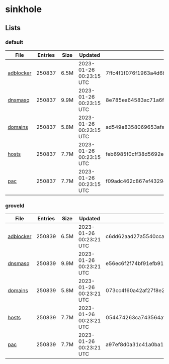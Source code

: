 # sinkhole

## Lists

### default

|File|Entries|Size|Updated|Hash|
|-|-|-|-|-|
|[adblocker](https://raw.githubusercontent.com/groveld/sinkhole/lists/default/adblocker.txt)|250837|6.5M|2023-01-26 00:23:15 UTC|7ffc4f1f076f1963a4d6bda7ec4884dce0edd858d4eca94997d9b4ef55a2b7a0|
|[dnsmasq](https://raw.githubusercontent.com/groveld/sinkhole/lists/default/dnsmasq.txt)|250837|9.9M|2023-01-26 00:23:15 UTC|8e785ea64583ac71a6f23c384676f12a1dae69b964d4a102904fc11d2d4de30e|
|[domains](https://raw.githubusercontent.com/groveld/sinkhole/lists/default/domains.txt)|250837|5.8M|2023-01-26 00:23:15 UTC|ad549e8358069653afa2676250c462831d5e6740ad20beae2c1c7e35ebe7df0d|
|[hosts](https://raw.githubusercontent.com/groveld/sinkhole/lists/default/hosts.txt)|250837|7.7M|2023-01-26 00:23:15 UTC|feb6985f0cff38d5692ee2ef4449b83ab9b5d6ac2cb9980e6b7da5f5419c5a7f|
|[pac](https://raw.githubusercontent.com/groveld/sinkhole/lists/default/pac.txt)|250837|7.7M|2023-01-26 00:23:15 UTC|f09adc462c867ef43294f4b72e0577577f771ca5ca76db3cc9873e9ef653ec4c|

### groveld

|File|Entries|Size|Updated|Hash|
|-|-|-|-|-|
|[adblocker](https://raw.githubusercontent.com/groveld/sinkhole/lists/groveld/adblocker.txt)|250839|6.5M|2023-01-26 00:23:21 UTC|c6dd62aad27a5540cca9a36023a2714c2a7819047a34faf9fae6c3507ac7787d|
|[dnsmasq](https://raw.githubusercontent.com/groveld/sinkhole/lists/groveld/dnsmasq.txt)|250839|9.9M|2023-01-26 00:23:21 UTC|e56ec6f2f74bf91efb914d6b16699d047b44e305bf6f2d175f6b978d0baf6eb4|
|[domains](https://raw.githubusercontent.com/groveld/sinkhole/lists/groveld/domains.txt)|250839|5.8M|2023-01-26 00:23:21 UTC|073cc4f60a42af27f8e25a3c156a57d82700d468b1f517f89d3a095a2fbb1828|
|[hosts](https://raw.githubusercontent.com/groveld/sinkhole/lists/groveld/hosts.txt)|250839|7.7M|2023-01-26 00:23:21 UTC|054474263ca743564af74599ea8910205e1647b84b6854bdab3eefb783e7aaa7|
|[pac](https://raw.githubusercontent.com/groveld/sinkhole/lists/groveld/pac.txt)|250839|7.7M|2023-01-26 00:23:21 UTC|a97ef8d0a31c41a0ba154ec8529b264d36ee8dd89250aa3edc8e297e4160872c|
